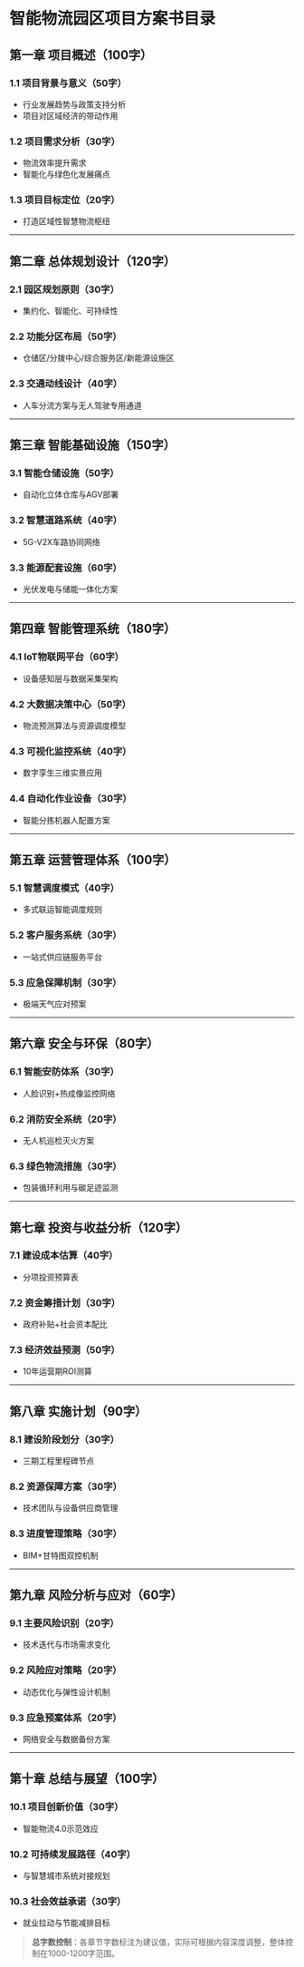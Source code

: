 # 智能物流园区项目方案书目录

## 第一章 项目概述（100字）
### 1.1 项目背景与意义（50字）  
- 行业发展趋势与政策支持分析  
- 项目对区域经济的带动作用  

### 1.2 项目需求分析（30字）  
- 物流效率提升需求  
- 智能化与绿色化发展痛点  

### 1.3 项目目标定位（20字）  
- 打造区域性智慧物流枢纽  

---

## 第二章 总体规划设计（120字）
### 2.1 园区规划原则（30字）  
- 集约化、智能化、可持续性  

### 2.2 功能分区布局（50字）  
- 仓储区/分拨中心/综合服务区/新能源设施区  

### 2.3 交通动线设计（40字）  
- 人车分流方案与无人驾驶专用通道  

---

## 第三章 智能基础设施（150字）
### 3.1 智能仓储设施（50字）  
- 自动化立体仓库与AGV部署  

### 3.2 智慧道路系统（40字）  
- 5G-V2X车路协同网络  

### 3.3 能源配套设施（60字）  
- 光伏发电与储能一体化方案  

---

## 第四章 智能管理系统（180字）
### 4.1 IoT物联网平台（60字）  
- 设备感知层与数据采集架构  

### 4.2 大数据决策中心（50字）  
- 物流预测算法与资源调度模型  

### 4.3 可视化监控系统（40字）  
- 数字孪生三维实景应用  

### 4.4 自动化作业设备（30字）  
- 智能分拣机器人配置方案  

---

## 第五章 运营管理体系（100字）
### 5.1 智慧调度模式（40字）  
- 多式联运智能调度规则  

### 5.2 客户服务系统（30字）  
- 一站式供应链服务平台  

### 5.3 应急保障机制（30字）  
- 极端天气应对预案  

---

## 第六章 安全与环保（80字）
### 6.1 智能安防体系（30字）  
- 人脸识别+热成像监控网络  

### 6.2 消防安全系统（20字）  
- 无人机巡检灭火方案  

### 6.3 绿色物流措施（30字）  
- 包装循环利用与碳足迹监测  

---

## 第七章 投资与收益分析（120字）
### 7.1 建设成本估算（40字）  
- 分项投资预算表  

### 7.2 资金筹措计划（30字）  
- 政府补贴+社会资本配比  

### 7.3 经济效益预测（50字）  
- 10年运营期ROI测算  

---

## 第八章 实施计划（90字）
### 8.1 建设阶段划分（30字）  
- 三期工程里程碑节点  

### 8.2 资源保障方案（30字）  
- 技术团队与设备供应商管理  

### 8.3 进度管理策略（30字）  
- BIM+甘特图双控机制  

---

## 第九章 风险分析与应对（60字）
### 9.1 主要风险识别（20字）  
- 技术迭代与市场需求变化  

### 9.2 风险应对策略（20字）  
- 动态优化与弹性设计机制  

### 9.3 应急预案体系（20字）  
- 网络安全与数据备份方案  

---

## 第十章 总结与展望（100字）
### 10.1 项目创新价值（30字）  
- 智能物流4.0示范效应  

### 10.2 可持续发展路径（40字）  
- 与智慧城市系统对接规划  

### 10.3 社会效益承诺（30字）  
- 就业拉动与节能减排目标  

> **总字数控制**：各章节字数标注为建议值，实际可根据内容深度调整，整体控制在1000-1200字范围。